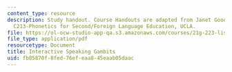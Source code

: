 ```yaml
---
content_type: resource
description: Study handout. Course Handouts are adapted from Janet Goodwin's AP&TESL
  C213-Phonetics for Second/Foreign Language Education, UCLA.
file: https://ol-ocw-studio-app-qa.s3.amazonaws.com/courses/21g-223-listening-speaking-and-pronunciation-fall-2004/fb85870f8fed76efeaa845eaab05daac_MIT21G_223F04_inact_speak.pdf
file_type: application/pdf
resourcetype: Document
title: Interactive Speaking Gambits
uid: fb85870f-8fed-76ef-eaa8-45eaab05daac
---
```

